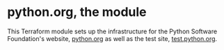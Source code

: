 # python.org, the module

This Terraform module sets up the infrastructure for the Python Software Foundation's website, 
[python.org](https://www.python.org/) as well as the test site, [test.python.org](https://test.python.org/).
